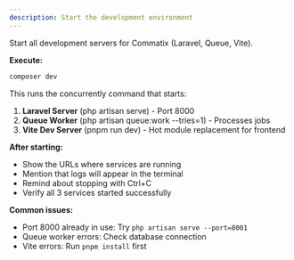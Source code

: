 ```yaml
---
description: Start the development environment
---
```


Start all development servers for Commatix (Laravel, Queue, Vite).

**Execute:**
```bash
composer dev
```

This runs the concurrently command that starts:
1. **Laravel Server** (php artisan serve) - Port 8000
2. **Queue Worker** (php artisan queue:work --tries=1) - Processes jobs
3. **Vite Dev Server** (pnpm run dev) - Hot module replacement for frontend

**After starting:**
- Show the URLs where services are running
- Mention that logs will appear in the terminal
- Remind about stopping with Ctrl+C
- Verify all 3 services started successfully

**Common issues:**
- Port 8000 already in use: Try `php artisan serve --port=8001`
- Queue worker errors: Check database connection
- Vite errors: Run `pnpm install` first
